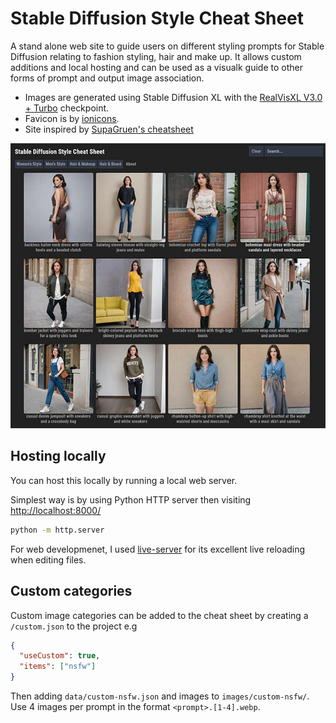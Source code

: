# Stable Diffusion Style Cheat Sheet

A stand alone web site to guide users on different styling prompts for Stable Diffusion relating to fashion styling, hair and make up. It allows custom additions and local hosting and can be used as a visualk guide to other forms of prompt and output image association.

- Images are generated using Stable Diffusion XL with the [RealVisXL V3.0 + Turbo](https://civitai.com/models/139562/realvisxl-v30-turbo) checkpoint.
- Favicon is by [ionicons](https://github.com/ionic-team/ionicons).
- Site inspired by [SupaGruen's cheatsheet](https://supagruen.github.io/StableDiffusion-CheatSheet/)

![Screenshot](images/screenshot.jpg)

## Hosting locally

You can host this locally by running a local web server.

Simplest way is by using Python HTTP server then visiting <http://localhost:8000/>

```bash
python -m http.server
```

For web developmenet, I used [live-server](https://github.com/tapio/live-server) for its excellent live reloading when editing files.

## Custom categories

Custom image categories can be added to the cheat sheet by creating a `/custom.json` to the project e.g

```json
{
  "useCustom": true,
  "items": ["nsfw"]
}
```

Then adding `data/custom-nsfw.json` and images to `images/custom-nsfw/`. Use 4 images per prompt in the format `<prompt>.[1-4].webp`.
